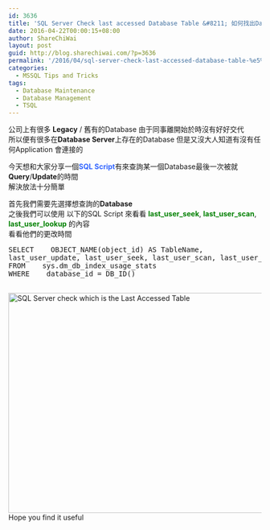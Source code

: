 ```yaml
---
id: 3636
title: 'SQL Server Check last accessed Database Table &#8211; 如何找出Database 的Table上最後被查詢的時間'
date: 2016-04-22T00:00:15+08:00
author: ShareChiWai
layout: post
guid: http://blog.sharechiwai.com/?p=3636
permalink: '/2016/04/sql-server-check-last-accessed-database-table-%e5%a6%82%e4%bd%95%e6%89%be%e5%87%badatabase-%e7%9a%84table%e4%b8%8a%e6%9c%80%e5%be%8c%e8%a2%ab%e6%9f%a5%e8%a9%a2%e7%9a%84%e6%99%82%e9%96%93/'
categories:
  - MSSQL Tips and Tricks
tags:
  - Database Maintenance
  - Database Management
  - TSQL
---
```

公司上有很多 **Legacy** / 舊有的Database 由于同事離開始於時沒有好好交代  
所以便有很多在**Database Server**上存在的Database 但是又沒大人知道有沒有任何Application 會連接的

今天想和大家分享一個<span style="color: #3366ff;"><strong>SQL Script</strong></span>有來查詢某一個Database最後一次被就**Query**/**Update**的時間  
解決放法十分簡單

首先我們需要先選擇想查詢的**Database**  
之後我們可以使用 以下的SQL Script 來看看 <span style="color: #008000;"><strong>last_user_seek</strong></span>, <span style="color: #008000;"><strong>last_user_scan</strong></span>, <span style="color: #008000;"><strong>last_user_lookup</strong> </span>的內容  
看看他們的更改時間

<pre>SELECT    OBJECT_NAME(object_id) AS TableName,
last_user_update, last_user_seek, last_user_scan, last_user_lookup
FROM    sys.dm_db_index_usage_stats
WHERE    database_id = DB_ID()

</pre>

<img class="alignnone" src="https://i2.wp.com/farm2.static.flickr.com/1645/26434603931_fd6d271f0a_z.jpg?resize=625%2C438" alt="SQL Server check which is the Last Accessed Table " width="625" height="438" data-recalc-dims="1" />  
Hope you find it useful